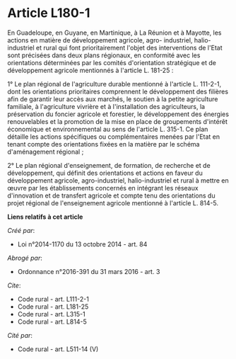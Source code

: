 # Article L180-1

En Guadeloupe, en Guyane, en Martinique, à La Réunion et à Mayotte, les actions en matière de développement agricole, agro-
industriel, halio-industriel et rural qui font prioritairement l'objet des interventions de l'Etat sont précisées dans deux
plans régionaux, en conformité avec les orientations déterminées par les comités d'orientation stratégique et de
développement agricole mentionnés à l'article L. 181-25 : 

1° Le plan régional de l'agriculture durable mentionné à l'article L. 111-2-1, dont les orientations prioritaires comprennent
le développement des filières afin de garantir leur accès aux marchés, le soutien à la petite agriculture familiale, à
l'agriculture vivrière et à l'installation des agriculteurs, la préservation du foncier agricole et forestier, le
développement des énergies renouvelables et la promotion de la mise en place de groupements d'intérêt économique et
environnemental au sens de l'article L. 315-1. Ce plan détaille les actions spécifiques ou complémentaires menées par l'Etat
en tenant compte des orientations fixées en la matière par le schéma d'aménagement régional ; 

2° Le plan régional d'enseignement, de formation, de recherche et de développement, qui définit des orientations et actions
en faveur du développement agricole, agro-industriel, halio-industriel et rural à mettre en œuvre par les établissements
concernés en intégrant les réseaux d'innovation et de transfert agricole et compte tenu des orientations du projet régional
de l'enseignement agricole mentionné à l'article L. 814-5.

**Liens relatifs à cet article**

_Créé par_:

  - Loi n°2014-1170 du 13 octobre 2014 - art. 84

_Abrogé par_:

  - Ordonnance n°2016-391 du 31 mars 2016 - art. 3

_Cite_:

  - Code rural - art. L111-2-1
  - Code rural - art. L181-25
  - Code rural - art. L315-1
  - Code rural - art. L814-5

_Cité par_:

  - Code rural - art. L511-14 (V)
